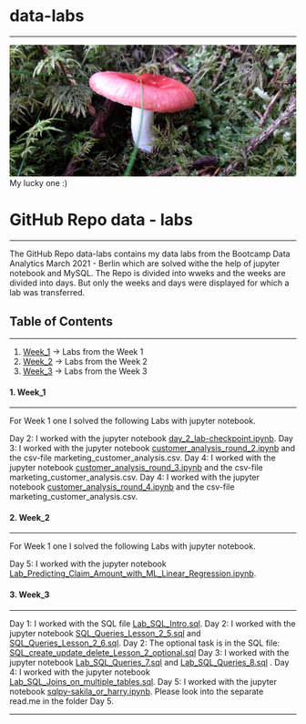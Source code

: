 # data-labs
***

![pilz](pilz.jpg)
My lucky one :)


# GitHub Repo data - labs
***

The GitHub Repo data-labs contains my data labs from the Bootcamp Data Analytics March 2021 - Berlin which are solved withe the help of jupyter notebook and MySQL.
The Repo is divided into wweks and the weeks are divided into days. But only the weeks and days were displayed for which a lab was transferred.

## Table of Contents
***
1. [Week_1](#Week_1) -> Labs from the Week 1
2. [Week_2](#Week_2) -> Labs from the Week 2
3. [Week_3](#Week_3) -> Labs from the Week 3

<a name="Week_1"></a>
#### 1. Week_1
***
For Week 1 one I solved the following Labs with jupyter notebook.

Day 2: I worked with the jupyter notebook [day_2_lab-checkpoint.ipynb](https://github.com/AnjaFechner/data-labs/blob/main/Week_1/Day_2/.ipynb_checkpoints/day_2_lab-checkpoint.ipynb).
Day 3: I worked with the jupyter notebook [customer_analysis_round_2.ipynb](https://github.com/AnjaFechner/data-labs/blob/main/Week_1/Day_3/customer_analysis_round_2.ipynb) and the csv-file
marketing_customer_analysis.csv.
Day 4: I worked with the jupyter notebook [customer_analysis_round_3.ipynb](https://github.com/AnjaFechner/data-labs/blob/main/Week_1/Day_4/customer_analysis_round_3.ipynb) and the csv-file
marketing_customer_analysis.csv.
Day 4: I worked with the jupyter notebook [customer_analysis_round_4.ipynb](https://github.com/AnjaFechner/data-labs/blob/main/Week_1/Day_5/customer_analysis_round_4.ipynb) and the csv-file
marketing_customer_analysis.csv.

<a name="Week_2"></a>
#### 2. Week_2
***

For Week 1 one I solved the following Labs with jupyter notebook.

Day 5: I worked with the jupyter notebook [Lab_Predicting_Claim_Amount_with_ML_Linear_Regression.ipynb](https://github.com/AnjaFechner/data-labs/blob/main/Week_2/Day_5/Lab_Predicting_Claim_Amount_with_ML_Linear_Regression.ipynb).

<a name="Week_3"></a>
#### 3. Week_3
***

Day 1: I worked with the SQL file [Lab_SQL_Intro.sql](https://github.com/AnjaFechner/data-labs/tree/main/Week_1/Day_2/https://github.com/AnjaFechner/data-labs/blob/main/Week_3/Day_1/Lab_SQL_Intro.sql).
Day 2: I worked with the jupyter notebook [SQL_Queries_Lesson_2_5.sql](https://github.com/AnjaFechner/data-labs/blob/main/Week_3/Day_2/SQL_Queries_Lesson_2_5.sql) and [SQL_Queries_Lesson_2_6.sql](https://github.com/AnjaFechner/data-labs/blob/main/Week_3/Day_2/SQL_Queries_Lesson_2_6.sql).
Day 2: The optional task is in the SQL file: [SQL_create_update_delete_Lesson_2_optional.sql](https://github.com/AnjaFechner/data-labs/blob/main/Week_3/Day_2/SQL_create_update_delete_Lesson_2_optional.sql)
Day 3: I worked with the jupyter notebook [Lab_SQL_Queries_7.sql](https://github.com/AnjaFechner/data-labs/blob/main/Week_3/Day_3/Lab_SQL_Queries_7.sql) and [Lab_SQL_Queries_8.sql](https://github.com/AnjaFechner/data-labs/blob/main/Week_3/Day_3/Lab_SQL_Queries_8.sql) .
Day 4: I worked with the jupyter notebook [Lab_SQL_Joins_on_multiple_tables.sql](https://github.com/AnjaFechner/data-labs/blob/main/Week_3/Day_4/Lab_SQL_Joins_on_multiple_tables.sql).
Day 5: I worked with the jupyter notebook [sqlpy-sakila_or_harry.ipynb](https://github.com/AnjaFechner/data-labs/blob/main/Week_3/Day_5/sqlpy-sakila_or_harry.ipynb). Please look into the separate read.me in the folder Day 5.

***
